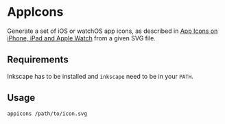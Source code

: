 # AppIcons

Generate a set of iOS or watchOS app icons, as described in [App Icons on iPhone, iPad and Apple Watch](https://developer.apple.com/library/archive/qa/qa1686/_index.html) from a given SVG file.

## Requirements

Inkscape has to be installed and `inkscape` need to be in your `PATH`.

## Usage

```sh
appicons /path/to/icon.svg
```

